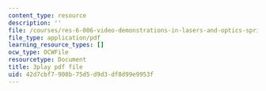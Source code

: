 ```yaml
---
content_type: resource
description: ''
file: /courses/res-6-006-video-demonstrations-in-lasers-and-optics-spring-2008/42d7cbf7908b75d5d9d3df8d99e9953f_aUF23ZJnN9M.pdf
file_type: application/pdf
learning_resource_types: []
ocw_type: OCWFile
resourcetype: Document
title: 3play pdf file
uid: 42d7cbf7-908b-75d5-d9d3-df8d99e9953f
---
```

